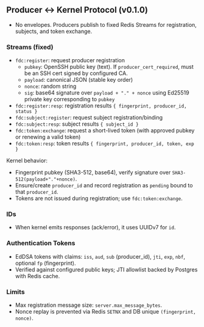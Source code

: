 ## Producer ↔ Kernel Protocol (v0.1.0)

- No envelopes. Producers publish to fixed Redis Streams for registration, subjects, and token exchange.

### Streams (fixed)
- `fdc:register`: request producer registration
  - `pubkey`: OpenSSH public key (text). If `producer_cert_required`, must be an SSH cert signed by configured CA.
  - `payload`: canonical JSON (stable key order)
  - `nonce`: random string
  - `sig`: base64 signature over `payload + "." + nonce` using Ed25519 private key corresponding to `pubkey`
- `fdc:register:resp`: registration results `{ fingerprint, producer_id, status }`
- `fdc:subject:register`: request subject registration/binding
- `fdc:subject:resp`: subject results `{ subject_id }`
- `fdc:token:exchange`: request a short-lived token (with approved pubkey or renewing a valid token)
- `fdc:token:resp`: token results `{ fingerprint, producer_id, token, exp }`

Kernel behavior:
- Fingerprint pubkey (SHA3-512, base64), verify signature over `SHA3-512(payload+"."+nonce)`.
- Ensure/create `producer_id` and record registration as `pending` bound to that `producer_id`.
- Tokens are not issued during registration; use `fdc:token:exchange`.

### IDs
- When kernel emits responses (ack/error), it uses UUIDv7 for `id`.

### Authentication Tokens
- EdDSA tokens with claims: `iss`, `aud`, `sub` (producer_id), `jti`, `exp`, `nbf`, optional `fp` (fingerprint).
- Verified against configured public keys; JTI allowlist backed by Postgres with Redis cache.

### Limits
- Max registration message size: `server.max_message_bytes`.
- Nonce replay is prevented via Redis `SETNX` and DB unique `(fingerprint, nonce)`.
